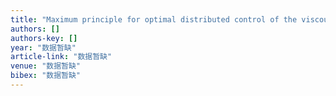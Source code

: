 ```yaml
---
title: "Maximum principle for optimal distributed control of the viscous Dullin–Gottwald–Holm equation"
authors: []
authors-key: []
year: "数据暂缺"
article-link: "数据暂缺"
venue: "数据暂缺"
bibex: "数据暂缺"
---
```

